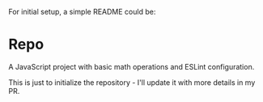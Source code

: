For initial setup, a simple README could be:

# Repo
A JavaScript project with basic math operations and ESLint configuration.

This is just to initialize the repository - I'll update it with more details in my PR.
